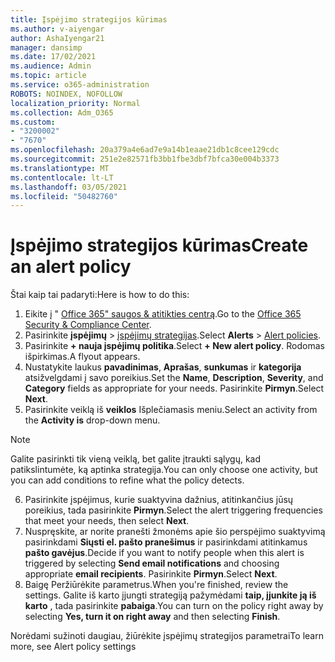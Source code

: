 ```yaml
---
title: Įspėjimo strategijos kūrimas
ms.author: v-aiyengar
author: AshaIyengar21
manager: dansimp
ms.date: 17/02/2021
ms.audience: Admin
ms.topic: article
ms.service: o365-administration
ROBOTS: NOINDEX, NOFOLLOW
localization_priority: Normal
ms.collection: Adm_O365
ms.custom:
- "3200002"
- "7670"
ms.openlocfilehash: 20a379a4e6ad7e9a14b1eaae21db1c8cee129cdc
ms.sourcegitcommit: 251e2e82571fb3bb1fbe3dbf7bfca30e004b3373
ms.translationtype: MT
ms.contentlocale: lt-LT
ms.lasthandoff: 03/05/2021
ms.locfileid: "50482760"
---
```

# <a name="create-an-alert-policy"></a><span data-ttu-id="e588d-102">Įspėjimo strategijos kūrimas</span><span class="sxs-lookup"><span data-stu-id="e588d-102">Create an alert policy</span></span>

<span data-ttu-id="e588d-103">Štai kaip tai padaryti:</span><span class="sxs-lookup"><span data-stu-id="e588d-103">Here is how to do this:</span></span>

1. <span data-ttu-id="e588d-104">Eikite į " [Office 365" saugos & atitikties centrą](https://go.microsoft.com/fwlink/p/?linkid=2077143).</span><span class="sxs-lookup"><span data-stu-id="e588d-104">Go to the [Office 365 Security & Compliance Center](https://go.microsoft.com/fwlink/p/?linkid=2077143).</span></span>
1. <span data-ttu-id="e588d-105">Pasirinkite **įspėjimų**  >  [įspėjimų strategijas](https://go.microsoft.com/fwlink/?linkid=2103208).</span><span class="sxs-lookup"><span data-stu-id="e588d-105">Select **Alerts** > [Alert policies](https://go.microsoft.com/fwlink/?linkid=2103208).</span></span>
1. <span data-ttu-id="e588d-106">Pasirinkite **+ nauja įspėjimų politika**.</span><span class="sxs-lookup"><span data-stu-id="e588d-106">Select **+ New alert policy**.</span></span> <span data-ttu-id="e588d-107">Rodomas išpirkimas.</span><span class="sxs-lookup"><span data-stu-id="e588d-107">A flyout appears.</span></span>
1. <span data-ttu-id="e588d-108">Nustatykite laukus **pavadinimas**, **Aprašas**, **sunkumas** ir **kategorija** atsižvelgdami į savo poreikius.</span><span class="sxs-lookup"><span data-stu-id="e588d-108">Set the **Name**, **Description**, **Severity**, and **Category** fields as appropriate for your needs.</span></span> <span data-ttu-id="e588d-109">Pasirinkite **Pirmyn**.</span><span class="sxs-lookup"><span data-stu-id="e588d-109">Select **Next**.</span></span>
1. <span data-ttu-id="e588d-110">Pasirinkite veiklą iš **veiklos** Išplečiamasis meniu.</span><span class="sxs-lookup"><span data-stu-id="e588d-110">Select an activity from the **Activity is** drop-down menu.</span></span>
> [!NOTE]
>  <span data-ttu-id="e588d-111">Galite pasirinkti tik vieną veiklą, bet galite įtraukti sąlygų, kad patikslintumėte, ką aptinka strategija.</span><span class="sxs-lookup"><span data-stu-id="e588d-111">You can only choose one activity, but you can add conditions to refine what the policy detects.</span></span>
6. <span data-ttu-id="e588d-112">Pasirinkite įspėjimus, kurie suaktyvina dažnius, atitinkančius jūsų poreikius, tada pasirinkite **Pirmyn**.</span><span class="sxs-lookup"><span data-stu-id="e588d-112">Select the alert triggering frequencies that meet your needs, then select **Next**.</span></span>
7. <span data-ttu-id="e588d-113">Nuspręskite, ar norite pranešti žmonėms apie šio perspėjimo suaktyvimą pasirinkdami **Siųsti el. pašto pranešimus** ir pasirinkdami atitinkamus **pašto gavėjus**.</span><span class="sxs-lookup"><span data-stu-id="e588d-113">Decide if you want to notify people when this alert is triggered by selecting **Send email notifications** and choosing appropriate **email recipients**.</span></span> <span data-ttu-id="e588d-114">Pasirinkite **Pirmyn**.</span><span class="sxs-lookup"><span data-stu-id="e588d-114">Select **Next**.</span></span>
8. <span data-ttu-id="e588d-115">Baigę Peržiūrėkite parametrus.</span><span class="sxs-lookup"><span data-stu-id="e588d-115">When you're finished, review the settings.</span></span> <span data-ttu-id="e588d-116">Galite iš karto įjungti strategiją pažymėdami **taip, įjunkite ją iš karto** , tada pasirinkite **pabaiga**.</span><span class="sxs-lookup"><span data-stu-id="e588d-116">You can turn on the policy right away by selecting **Yes, turn it on right away** and then selecting **Finish**.</span></span>

<span data-ttu-id="e588d-117">Norėdami sužinoti daugiau, žiūrėkite įspėjimų strategijos parametrai</span><span class="sxs-lookup"><span data-stu-id="e588d-117">To learn more, see Alert policy settings</span></span>

